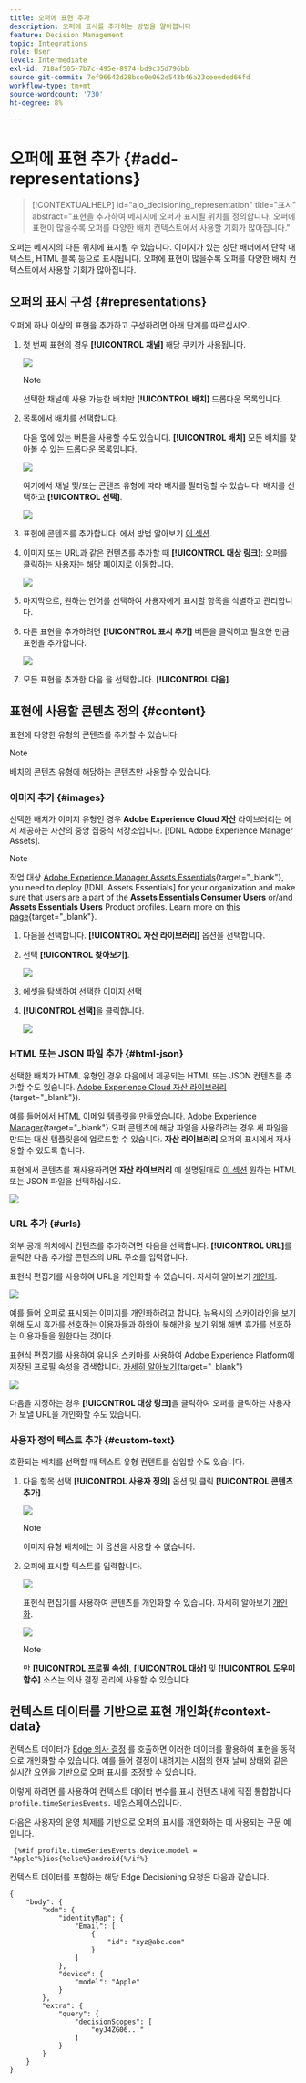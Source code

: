 ```yaml
---
title: 오퍼에 표현 추가
description: 오퍼에 표시를 추가하는 방법을 알아봅니다
feature: Decision Management
topic: Integrations
role: User
level: Intermediate
exl-id: 718af505-7b7c-495e-8974-bd9c35d796bb
source-git-commit: 7ef96642d28bce0e062e543b46a23ceeeded66fd
workflow-type: tm+mt
source-wordcount: '730'
ht-degree: 8%

---
```


# 오퍼에 표현 추가 {#add-representations}

>[!CONTEXTUALHELP]
>id="ajo_decisioning_representation"
>title="표시"
>abstract="표현을 추가하여 메시지에 오퍼가 표시될 위치를 정의합니다. 오퍼에 표현이 많을수록 오퍼를 다양한 배치 컨텍스트에서 사용할 기회가 많아집니다."

오퍼는 메시지의 다른 위치에 표시될 수 있습니다. 이미지가 있는 상단 배너에서 단락 내 텍스트, HTML 블록 등으로 표시됩니다. 오퍼에 표현이 많을수록 오퍼를 다양한 배치 컨텍스트에서 사용할 기회가 많아집니다.

## 오퍼의 표시 구성 {#representations}

오퍼에 하나 이상의 표현을 추가하고 구성하려면 아래 단계를 따르십시오.

1. 첫 번째 표현의 경우 **[!UICONTROL 채널]** 해당 쿠키가 사용됩니다.

   ![](../assets/channel-placement.png)

   >[!NOTE]
   >
   >선택한 채널에 사용 가능한 배치만 **[!UICONTROL 배치]** 드롭다운 목록입니다.

1. 목록에서 배치를 선택합니다.

   다음 옆에 있는 버튼을 사용할 수도 있습니다. **[!UICONTROL 배치]** 모든 배치를 찾아볼 수 있는 드롭다운 목록입니다.

   ![](../assets/browse-button-placements.png)

   여기에서 채널 및/또는 콘텐츠 유형에 따라 배치를 필터링할 수 있습니다. 배치를 선택하고 **[!UICONTROL 선택]**.

   ![](../assets/browse-placements.png)

1. 표현에 콘텐츠를 추가합니다. 에서 방법 알아보기 [이 섹션](#content).

1. 이미지 또는 URL과 같은 컨텐츠를 추가할 때 **[!UICONTROL 대상 링크]**: 오퍼를 클릭하는 사용자는 해당 페이지로 이동합니다.

   ![](../assets/offer-destination-link.png)

1. 마지막으로, 원하는 언어를 선택하여 사용자에게 표시할 항목을 식별하고 관리합니다.

1. 다른 표현을 추가하려면 **[!UICONTROL 표시 추가]** 버튼을 클릭하고 필요한 만큼 표현을 추가합니다.

   ![](../assets/offer-add-representation.png)

1. 모든 표현을 추가한 다음 을 선택합니다. **[!UICONTROL 다음]**.

## 표현에 사용할 콘텐츠 정의 {#content}

표현에 다양한 유형의 콘텐츠를 추가할 수 있습니다.

>[!NOTE]
>
>배치의 콘텐츠 유형에 해당하는 콘텐츠만 사용할 수 있습니다.

### 이미지 추가 {#images}

선택한 배치가 이미지 유형인 경우 **Adobe Experience Cloud 자산** 라이브러리는 에서 제공하는 자산의 중앙 집중식 저장소입니다. [!DNL Adobe Experience Manager Assets].

>[!NOTE]
>
> 작업 대상 [Adobe Experience Manager Assets Essentials](https://experienceleague.adobe.com/docs/experience-manager-assets-essentials/help/introduction.html){target="_blank"}, you need to deploy [!DNL Assets Essentials] for your organization and make sure that users are a part of the **Assets Essentials Consumer Users** or/and **Assets Essentials Users** Product profiles. Learn more on [this page](https://experienceleague.adobe.com/docs/experience-manager-assets-essentials/help/get-started-admins/deploy-administer.html){target="_blank"}.

1. 다음을 선택합니다. **[!UICONTROL 자산 라이브러리]** 옵션을 선택합니다.

1. 선택 **[!UICONTROL 찾아보기]**.

   ![](../assets/offer-browse-asset-library.png)

1. 에셋을 탐색하여 선택한 이미지 선택

1. **[!UICONTROL 선택]**&#x200B;을 클릭합니다.

   ![](../assets/offer-select-asset.png)

### HTML 또는 JSON 파일 추가 {#html-json}

선택한 배치가 HTML 유형인 경우 다음에서 제공되는 HTML 또는 JSON 컨텐츠를 추가할 수도 있습니다. [Adobe Experience Cloud 자산 라이브러리](https://experienceleague.adobe.com/docs/experience-manager-assets-essentials/help/introduction.html){target="_blank"}).

예를 들어에서 HTML 이메일 템플릿을 만들었습니다. [Adobe Experience Manager](https://experienceleague.adobe.com/docs/experience-manager.html){target="_blank"} 오퍼 콘텐츠에 해당 파일을 사용하려는 경우 새 파일을 만드는 대신 템플릿을에 업로드할 수 있습니다. **자산 라이브러리** 오퍼의 표시에서 재사용할 수 있도록 합니다.

표현에서 콘텐츠를 재사용하려면 **자산 라이브러리** 에 설명된대로 [이 섹션](#images) 원하는 HTML 또는 JSON 파일을 선택하십시오.

![](../assets/offer-browse-asset-library-json.png)

### URL 추가 {#urls}

외부 공개 위치에서 컨텐츠를 추가하려면 다음을 선택합니다. **[!UICONTROL URL]**&#x200B;를 클릭한 다음 추가할 콘텐츠의 URL 주소를 입력합니다.

표현식 편집기를 사용하여 URL을 개인화할 수 있습니다. 자세히 알아보기 [개인화](../../personalization/personalize.md#use-expression-editor).

![](../assets/offer-content-url.png)

예를 들어 오퍼로 표시되는 이미지를 개인화하려고 합니다. 뉴욕시의 스카이라인을 보기 위해 도시 휴가를 선호하는 이용자들과 하와이 북해안을 보기 위해 해변 휴가를 선호하는 이용자들을 원한다는 것이다.

표현식 편집기를 사용하여 유니온 스키마를 사용하여 Adobe Experience Platform에 저장된 프로필 속성을 검색합니다. [자세히 알아보기](https://experienceleague.adobe.com/docs/experience-platform/profile/union-schemas/union-schemas-overview.html){target="_blank"}

![](../assets/offer-content-url-personalization.png)

다음을 지정하는 경우 **[!UICONTROL 대상 링크]**&#x200B;을 클릭하여 오퍼를 클릭하는 사용자가 보낼 URL을 개인화할 수도 있습니다.

### 사용자 정의 텍스트 추가 {#custom-text}

호환되는 배치를 선택할 때 텍스트 유형 컨텐트를 삽입할 수도 있습니다.

1. 다음 항목 선택 **[!UICONTROL 사용자 정의]** 옵션 및 클릭 **[!UICONTROL 콘텐츠 추가]**.

   ![](../assets/offer-add-content.png)

   >[!NOTE]
   >
   >이미지 유형 배치에는 이 옵션을 사용할 수 없습니다.

1. 오퍼에 표시할 텍스트를 입력합니다.

   ![](../assets/offer-text-content.png)

   표현식 편집기를 사용하여 콘텐츠를 개인화할 수 있습니다. 자세히 알아보기 [개인화](../../personalization/personalize.md#use-expression-editor).

   ![](../assets/offer-personalization.png)

   >[!NOTE]
   >
   >만 **[!UICONTROL 프로필 속성]**, **[!UICONTROL 대상]** 및 **[!UICONTROL 도우미 함수]** 소스는 의사 결정 관리에 사용할 수 있습니다.

## 컨텍스트 데이터를 기반으로 표현 개인화{#context-data}

컨텍스트 데이터가 [Edge 의사 결정](../api-reference/offer-delivery-api/edge-decisioning-api.md) 를 호출하면 이러한 데이터를 활용하여 표현을 동적으로 개인화할 수 있습니다. 예를 들어 결정이 내려지는 시점의 현재 날씨 상태와 같은 실시간 요인을 기반으로 오퍼 표시를 조정할 수 있습니다.

이렇게 하려면 를 사용하여 컨텍스트 데이터 변수를 표시 컨텐츠 내에 직접 통합합니다 `profile.timeSeriesEvents.` 네임스페이스입니다.

다음은 사용자의 운영 체제를 기반으로 오퍼의 표시를 개인화하는 데 사용되는 구문 예입니다.

```
 {%#if profile.timeSeriesEvents.device.model = "Apple"%}ios{%else%}android{%/if%} 
```

컨텍스트 데이터를 포함하는 해당 Edge Decisioning 요청은 다음과 같습니다.

```
{
    "body": {
        "xdm": {
            "identityMap": {
                "Email": [
                    {
                        "id": "xyz@abc.com"
                    }
                ]
            },
            "device": {
                "model": "Apple"
            }
        },
        "extra": {
            "query": {
                "decisionScopes": [
                    "eyJ4ZG06..."
                ]
            }
        }
    }
}
```
